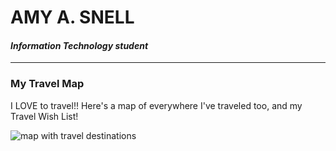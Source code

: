 <!---it1040-2000 travel map page--->



# AMY A. SNELL

#### _Information Technology student_

---

### My Travel Map

I LOVE to travel!! Here's a map of everywhere I've traveled too, and my Travel Wish List!


![map with travel destinations](https://user-images.githubusercontent.com/60243135/80858562-8f0ba000-8c1f-11ea-82af-695e0ccd59a0.png)







